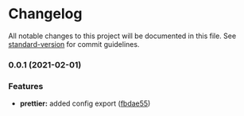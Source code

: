 # Changelog

All notable changes to this project will be documented in this file. See [standard-version](https://github.com/conventional-changelog/standard-version) for commit guidelines.

### 0.0.1 (2021-02-01)


### Features

* **prettier:** added config export ([fbdae55](https://github.com/MapColonies/prettier-config/commit/fbdae55cde8a0cdc5280e253f1a22530b54c5c5a))
